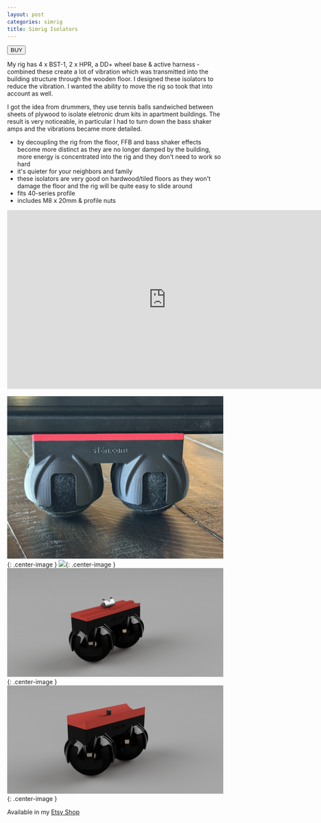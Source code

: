 ```yaml
---
layout: post
categories: simrig
title: Simrig Isolators
---
```


<a href="https://s16nengineering.etsy.com/listing/1844212953/simrig-vibration-isolators"><button>BUY</button></a>

My rig has 4 x BST-1, 2 x HPR, a DD+ wheel base & active harness - combined these create a lot of vibration which was transmitted into the building structure through the wooden floor. I designed these isolators to reduce the vibration. I wanted the ability to move the rig so took that into account as well.

I got the idea from drummers, they use tennis balls sandwiched between sheets of plywood to isolate eletronic drum kits in apartment buildings. The result is very noticeable, in particular I had to turn down the bass shaker amps and the vibrations became more detailed.

- by decoupling the rig from the floor, FFB and bass shaker effects become more distinct as they are no longer damped by the building, more energy is concentrated into the rig and they don't need to work so hard
- it's quieter for your neighbors and family
- these isolators are very good on hardwood/tiled floors as they won't damage the floor and the rig will be quite easy to slide around 
- fits 40-series profile
- includes M8 x 20mm & profile nuts

<iframe class="center-image" width="740" height="416" src="https://www.youtube.com/embed/oiSOLjrLcrQ?si=3xlgFTEuJvTTJUB7" title="YouTube video player" frameborder="0" allow="accelerometer; autoplay; clipboard-write; encrypted-media; gyroscope; picture-in-picture; web-share" referrerpolicy="strict-origin-when-cross-origin" allowfullscreen></iframe>

![](/assets/isolators/1.JPG){: .center-image }
![](/assets/isolators/2.png){: .center-image }
![](/assets/isolators/6.jpg){: .center-image }
![](/assets/isolators/7.png){: .center-image }

Available in my [Etsy Shop](https://www.etsy.com/listing/1844212953/)
